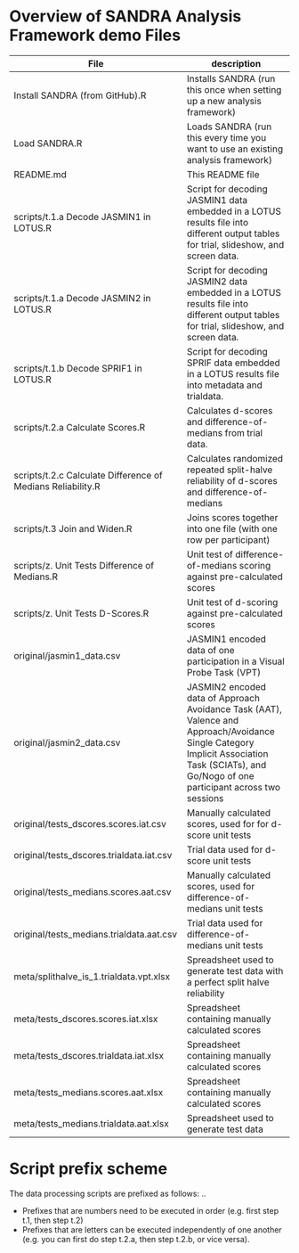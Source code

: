 # Overview of SANDRA Analysis Framework demo Files
File | description
------ | -----------
Install SANDRA (from GitHub).R | Installs SANDRA (run this once when setting up a new analysis framework)
Load SANDRA.R | Loads SANDRA (run this every time you want to use an existing analysis framework)
README.md | This README file
scripts/t.1.a Decode JASMIN1 in LOTUS.R | Script for decoding JASMIN1 data embedded in a LOTUS results file into different output tables for trial, slideshow, and screen data.
scripts/t.1.a Decode JASMIN2 in LOTUS.R | Script for decoding JASMIN2 data embedded in a LOTUS results file into different output tables for trial, slideshow, and screen data.
scripts/t.1.b Decode SPRIF1 in LOTUS.R | Script for decoding SPRIF data embedded in a LOTUS results file into metadata and trialdata.
scripts/t.2.a Calculate Scores.R | Calculates d-scores and difference-of-medians from trial data.
scripts/t.2.c Calculate Difference of Medians Reliability.R | Calculates randomized repeated split-halve reliability of d-scores and difference-of-medians
scripts/t.3 Join and Widen.R | Joins scores together into one file (with one row per participant)
scripts/z. Unit Tests Difference of Medians.R | Unit test of difference-of-medians scoring against pre-calculated scores
scripts/z. Unit Tests D-Scores.R | Unit test of d-scoring against pre-calculated scores
original/jasmin1_data.csv | JASMIN1 encoded data of one participation in a Visual Probe Task (VPT)
original/jasmin2_data.csv | JASMIN2 encoded data of Approach Avoidance Task (AAT), Valence and Approach/Avoidance Single Category Implicit Association Task (SCIATs), and Go/Nogo of one participant across two sessions 
original/tests_dscores.scores.iat.csv | Manually calculated scores, used for for d-score unit tests
original/tests_dscores.trialdata.iat.csv | Trial data used for d-score unit tests
original/tests_medians.scores.aat.csv | Manually calculated scores, used for difference-of-medians unit tests
original/tests_medians.trialdata.aat.csv | Trial data used for difference-of-medians unit tests
meta/splithalve\_is\_1.trialdata.vpt.xlsx | Spreadsheet used to generate test data with a perfect split halve reliability
meta/tests_dscores.scores.iat.xlsx | Spreadsheet containing manually calculated scores
meta/tests_dscores.trialdata.iat.xlsx | Spreadsheet containing manually calculated scores
meta/tests_medians.scores.aat.xlsx | Spreadsheet containing manually calculated scores
meta/tests_medians.trialdata.aat.xlsx | Spreadsheet used to generate test data

# Script prefix scheme
The data processing scripts are prefixed as follows: <prefix1>.<prefix2>.<prefix3>
* Prefixes that are numbers need to be executed in order (e.g. first step t.1, then step t.2)
* Prefixes that are letters can be executed independently of one another (e.g. you can first do step t.2.a, then step t.2.b, or vice versa).